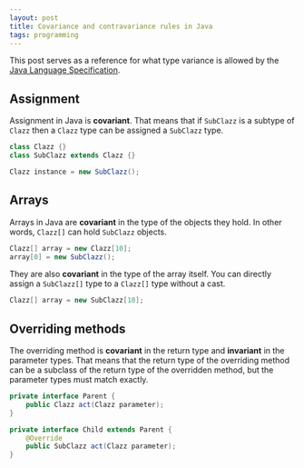 ```yaml
---
layout: post
title: Covariance and contravariance rules in Java
tags: programming
---
```


This post serves as a reference for what type variance is allowed by the [Java Language Specification](http://docs.oracle.com/javase/specs/jls/se8/html/index.html).

Assignment
----------

Assignment in Java is **covariant**. That means that if `SubClazz` is a subtype of `Clazz` then a `Clazz` type can be assigned a `SubClazz` type.

~~~ java
class Clazz {}
class SubClazz extends Clazz {}
~~~

~~~ java
Clazz instance = new SubClazz();
~~~

Arrays
------

Arrays in Java are **covariant** in the type of the objects they hold. In other words, `Clazz[]` can hold `SubClazz` objects.

~~~ java
Clazz[] array = new Clazz[10];
array[0] = new SubClazz();
~~~

They are also **covariant** in the type of the array itself. You can directly assign a `SubClazz[]` type to a `Clazz[]` type without a cast.

~~~ java
Clazz[] array = new SubClazz[10];
~~~

Overriding methods
------------------

The overriding method is **covariant** in the return type and **invariant** in the parameter types. That means that the return type of the overriding method can be a subclass of the return type of the overridden method, but the parameter types must match exactly.

~~~ java
private interface Parent {
    public Clazz act(Clazz parameter);
}

private interface Child extends Parent {
    @Override
    public SubClazz act(Clazz parameter);
}
~~~

